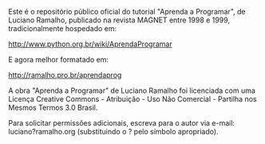 Este é o repositório público oficial do tutorial "Aprenda a Programar",
de Luciano Ramalho, publicado na revista MAGNET entre 1998 e 1999, tradicionalmente hospedado em:

http://www.python.org.br/wiki/AprendaProgramar

E agora melhor formatado em:

http://ramalho.pro.br/aprendaprog

A obra "Aprenda a Programar" de Luciano Ramalho foi licenciada com uma 
Licença Creative Commons - Atribuição - Uso Não Comercial - Partilha nos 
Mesmos Termos 3.0 Brasil.

Para solicitar permissões adicionais, escreva para o autor via e-mail: 
luciano?ramalho.org (substituindo o ? pelo símbolo apropriado).